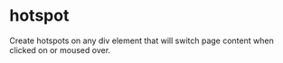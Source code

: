 hotspot
=======

Create hotspots on any div element that will switch page content when clicked on or moused over.